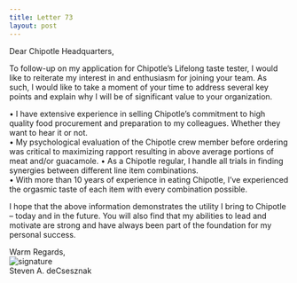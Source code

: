 ```yaml
---
title: Letter 73
layout: post
---
```


Dear Chipotle Headquarters, 

To follow-up on my application for Chipotle’s Lifelong taste tester, I would like to reiterate my interest in and enthusiasm for joining your team. As such, I would like to take a moment of your time to address several key points and explain why I will be of significant value to your organization.

•	I have extensive experience in selling Chipotle’s commitment to high quality food procurement and preparation to my colleagues.  Whether they want to hear it or not.  
•	My psychological evaluation of the Chipotle crew member before ordering was critical to maximizing rapport resulting in above average portions of meat and/or guacamole.
•	As a Chipotle regular, I handle all trials in finding synergies between different line item combinations.   
•	With more than 10 years of experience in eating Chipotle, I’ve experienced the orgasmic taste of each item with every combination possible.

I hope that the above information demonstrates the utility I bring to Chipotle – today and in the future.  You will also find that my abilities to lead and motivate are strong and have always been part of the foundation for my personal success.  

Warm Regards,<br>
![signature](https://fontmeme.com/permalink/200925/c101f6549bbb85c94b3d8b47e8b8e244.png)<br>
Steven A. deCsesznak